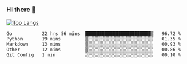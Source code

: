 ### Hi there 👋

<!--
**3Xpl0it3r/3Xpl0it3r** is a ✨ _special_ ✨ repository because its `README.md` (this file) appears on your GitHub profile.

Here are some ideas to get you started:

- 🔭 I’m currently working on ...
- 🌱 I’m currently learning ...
- 👯 I’m looking to collaborate on ...
- 🤔 I’m looking for help with ...
- 💬 Ask me about ...
- 📫 How to reach me: ...
- 😄 Pronouns: ...
- ⚡ Fun fact: ...
-->


[![Top Langs](https://github-readme-stats.vercel.app/api/top-langs/?username=3Xpl0it3r&layout=compact)](https://github.com/3Xpl0it3r/3Xpl0it3r)

<!--START_SECTION:waka-->
```text
Go           22 hrs 56 mins  ████████████████████████▒   96.72 % 
Python       19 mins         ▒░░░░░░░░░░░░░░░░░░░░░░░░   01.35 % 
Markdown     13 mins         ▒░░░░░░░░░░░░░░░░░░░░░░░░   00.93 % 
Other        12 mins         ▒░░░░░░░░░░░░░░░░░░░░░░░░   00.86 % 
Git Config   1 min           ░░░░░░░░░░░░░░░░░░░░░░░░░   00.10 % 
```
<!--END_SECTION:waka-->
